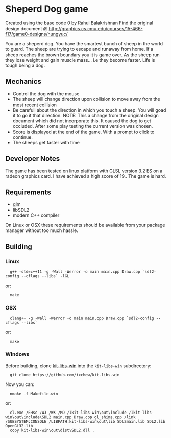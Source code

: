 # Sheperd Dog game

Created using the base code 0 by Rahul Balakrishnan <rbalakr1>
Find the original design document @ http://graphics.cs.cmu.edu/courses/15-466-f17/game0-designs/hungyuc/

You are a sheperd dog. You have the smartest bunch of sheep in the world to guard. The sheep are trying to escape and runaway from home.
If a sheep reaches the brown boundary you it is game over.
As the sheep run they lose weight and gain muscle mass... i.e they become faster.
Life is tough being a dog.

## Mechanics

 - Control the dog with the mouse
 - The sheep will change direction upon collision to move away from the most recent collision
 - Be carefull about the direction in which you touch a sheep. You will goad it to go it that direction.
   NOTE: This a change from the original design document which did not incorporate this. It caused the dog to get occluded.
   After some play testing the current version was chosen.
 - Score is displayed at the end of the game. With a prompt to click to continue.
 - The sheeps get faster with time

## Developer Notes

 The game has been tested on linux platform with GLSL version 3.2 ES on a radeon graphics card.
 I have achieved a high score of 19.. The game is hard.

## Requirements

 - glm
 - libSDL2
 - modern C++ compiler

On Linux or OSX these requirements should be available from your package manager without too much hassle.

## Building

### Linux
```
  g++ -std=c++11 -g -Wall -Werror -o main main.cpp Draw.cpp `sdl2-config --cflags --libs` -lGL
```
or:
```
  make
```

### OSX
```
  clang++ -g -Wall -Werror -o main main.cpp Draw.cpp `sdl2-config --cflags --libs`
```
or:
```
  make
```

### Windows

Before building, clone [kit-libs-win](https://github.com/ixchow/kit-libs-win) into the `kit-libs-win` subdirectory:
```
  git clone https://github.com/ixchow/kit-libs-win
```
Now you can:
```
  nmake -f Makefile.win
```
or:
```
  cl.exe /EHsc /W3 /WX /MD /Ikit-libs-win\out\include /Ikit-libs-win\out\include\SDL2 main.cpp Draw.cpp gl_shims.cpp /link /SUBSYSTEM:CONSOLE /LIBPATH:kit-libs-win\out\lib SDL2main.lib SDL2.lib OpenGL32.lib
  copy kit-libs-win\out\dist\SDL2.dll .
```

